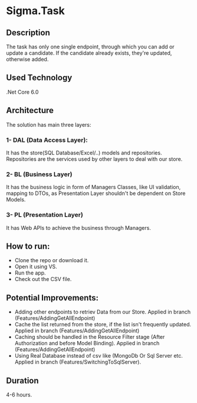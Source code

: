 # Sigma.Task

## Description
The task has only one single endpoint, through which you can add or update a candidate. If the candidate already exists, they're updated, otherwise added.

## Used Technology
.Net Core 6.0

## Architecture
The solution has main three layers:

### 1- DAL (Data Access Layer): 
It has the store(SQL Database/Excel/..) models and repositories. Repositories are the services used by other layers to deal with our store.

### 2- BL (Business Layer)
It has the business logic in form of Managers Classes, like UI validation, mapping to DTOs, as Presentation Layer shouldn't be dependent on Store Models.

### 3- PL (Presentation Layer)
It has Web APIs to achieve the business through Managers.

## How to run:
- Clone the repo or download it.
- Open it using VS.
- Run the app.
- Check out the CSV file.

## Potential Improvements:
- Adding other endpoints to retriev Data from our Store. Applied in branch (Features/AddingGetAllEndpoint)
- Cache the list returned from the store, if the list isn't frequently updated. Applied in branch (Features/AddingGetAllEndpoint)
- Caching should be handled in the Resource Filter stage (After Authorization and before Model Binding). Applied in branch (Features/AddingGetAllEndpoint)
- Using Real Database instead of csv like (MongoDb Or Sql Server etc. Applied in branch (Features/SwitchingToSqlServer).

## Duration 
4-6 hours.
